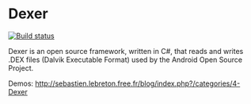 # Dexer
[![Build status](https://github.com/sailro/Dexer/workflows/CI/badge.svg)](https://github.com/sailro/Dexer/actions?query=workflow%3ACI)

Dexer is an open source framework, written in C#, that reads and writes .DEX files (Dalvik Executable Format) used by the Android Open Source Project.

Demos:
http://sebastien.lebreton.free.fr/blog/index.php?/categories/4-Dexer
